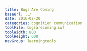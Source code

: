 ```yaml
---
title: Bugs Are Coming
baseurl: ../
date: 2016-02-20
categories: cognition communication
toolFile: bugsarecoming.swf
toolWidth: 800
toolHeight: 600
navGroup: learningtools
---
```

